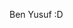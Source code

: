 Ben Yusuf :D

<!---
FearleSS-cmd/FearleSS-cmd is a ✨ special ✨ repository because its `README.md` (this file) appears on your GitHub profile.
You can click the Preview link to take a look at your changes.
--->
